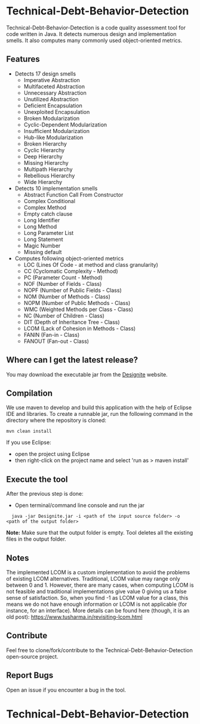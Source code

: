 # Technical-Debt-Behavior-Detection
Technical-Debt-Behavior-Detection is a code quality assessment tool for code written in Java. It detects numerous design and implementation smells. It also computes many commonly used object-oriented metrics.

## Features
* Detects 17 design smells
	- Imperative Abstraction
	- Multifaceted Abstraction
	- Unnecessary Abstraction
	- Unutilized Abstraction
	- Deficient Encapsulation
	- Unexploited Encapsulation
	- Broken Modularization
	- Cyclic-Dependent Modularization
	- Insufficient Modularization
	- Hub-like Modularization
	- Broken Hierarchy
	- Cyclic Hierarchy
	- Deep Hierarchy
	- Missing Hierarchy
	- Multipath Hierarchy
	- Rebellious Hierarchy
	- Wide Hierarchy
* Detects 10 implementation smells
	- Abstract Function Call From Constructor
	- Complex Conditional
	- Complex Method
	- Empty catch clause
	- Long Identifier
	- Long Method
	- Long Parameter List
	- Long Statement
	- Magic Number
	- Missing default
* Computes following object-oriented metrics
	- LOC (Lines Of Code - at method and class granularity)
	- CC (Cyclomatic Complexity - Method)
	- PC (Parameter Count - Method)
	- NOF (Number of Fields - Class)
	- NOPF (Number of Public Fields - Class)
	- NOM (Number of Methods - Class)
	- NOPM (Number of Public Methods - Class)
	- WMC (Weighted Methods per Class - Class)
	- NC (Number of Children - Class)
	- DIT (Depth of Inheritance Tree - Class)
	- LCOM (Lack of Cohesion in Methods - Class)
	- FANIN (Fan-in - Class)
	- FANOUT (Fan-out - Class)
	
## Where can I get the latest release?
You may download the executable jar from the [Designite](https://www.designite-tools.com/products-dj) website.

## Compilation
We use maven to develop and build this application with the help of Eclipse IDE and libraries.
To create a runnable jar, run the following command in the directory where the repository is cloned:
```text
mvn clean install
```
If you use Eclipse: 
* open the project using Eclipse
* then right-click on the project name and select 'run as > maven install'

## Execute the tool
After the previous step is done:
* Open terminal/command line console and run the jar
```text
  java -jar Designite.jar -i <path of the input source folder> -o <path of the output folder>
  ```
**Note:** Make sure that the output folder is empty. Tool deletes all the existing files in the output folder.

## Notes
The implemented LCOM is a custom implementation to avoid the problems of existing LCOM alternatives. Traditional, LCOM value may range only between 0 and 1. However, there are many cases, when computing LCOM is not feasible and traditional implementations give value 0 giving us a false sense of satisfaction. So, when you find -1 as LCOM value for a class, this means we do not have enough information or LCOM is not applicable (for instance, for an interface). More details can be found here (though, it is an old post): https://www.tusharma.in/revisiting-lcom.html

## Contribute
Feel free to clone/fork/contribute to the Technical-Debt-Behavior-Detection open-source project.

## Report Bugs
Open an issue if you encounter a bug in the tool.

# Technical-Debt-Behavior-Detection
